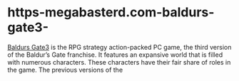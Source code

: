 # https-megabasterd.com-baldurs-gate3-
[Baldurs Gate3](https://megabasterd.com/baldurs-gate3/) is the RPG strategy action-packed PC game, the third version of the Baldur’s Gate franchise. It features an expansive world that is filled with numerous characters. These characters have their fair share of roles in the game. The previous versions of the 
